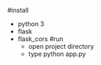 #install
- python 3
- flask
- flask_cors
#run
    - open project directory
    - type python app.py


